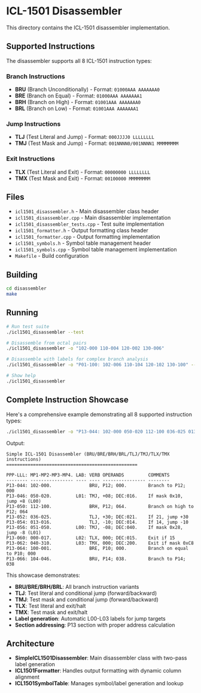 # ICL-1501 Disassembler

This directory contains the ICL-1501 disassembler implementation.

## Supported Instructions

The disassembler supports all 8 ICL-1501 instruction types:

### Branch Instructions
- **BRU** (Branch Unconditionally) - Format: `01000AAA AAAAAAA0`
- **BRE** (Branch on Equal) - Format: `01000AAA AAAAAAA1` 
- **BRH** (Branch on High) - Format: `01001AAA AAAAAAA0`
- **BRL** (Branch on Low) - Format: `01001AAA AAAAAAA1`

### Jump Instructions  
- **TLJ** (Test Literal and Jump) - Format: `000JJJJ0 LLLLLLLL`
- **TMJ** (Test Mask and Jump) - Format: `001NNNN0/001NNNN1 MMMMMMMM`

### Exit Instructions
- **TLX** (Test Literal and Exit) - Format: `00000000 LLLLLLLL` 
- **TMX** (Test Mask and Exit) - Format: `00100000 MMMMMMMM`

## Files

- `icl1501_disassembler.h` - Main disassembler class header
- `icl1501_disassembler.cpp` - Main disassembler implementation
- `icl1501_disassembler_tests.cpp` - Test suite implementation
- `icl1501_formatter.h` - Output formatting class header
- `icl1501_formatter.cpp` - Output formatting implementation
- `icl1501_symbols.h` - Symbol table management header
- `icl1501_symbols.cpp` - Symbol table management implementation
- `Makefile` - Build configuration

## Building

```bash
cd disassembler
make
```

## Running

```bash
# Run test suite
./icl1501_disassembler --test

# Disassemble from octal pairs  
./icl1501_disassembler -o "102-000 110-004 120-002 130-006"

# Disassemble with labels for complex branch analysis
./icl1501_disassembler -o "P01-100: 102-006 110-104 120-102 130-100" --labels

# Show help
./icl1501_disassembler
```

## Complete Instruction Showcase

Here's a comprehensive example demonstrating all 8 supported instruction types:

```bash
./icl1501_disassembler -o "P13-044: 102-000 050-020 112-100 036-025 013-016 051-050 000-017 040-310 100-001 104-046" --labels
```

Output:
```
Simple ICL-1501 Disassembler (BRU/BRE/BRH/BRL/TLJ/TMJ/TLX/TMX instructions)
=================================================

PPP-LLL: MP1-MP2-MP3-MP4. LAB: VERB OPERANDS         COMMENTS
-------- ---------------- ---- ---- ---------------- --------
P13-044: 102-000.              BRU, P12; 000.        Branch to P12; 000
P13-046: 050-020.         L01: TMJ, +08; DEC:016.    If mask 0x10, jump +8 (L00)
P13-050: 112-100.              BRH, P12; 064.        Branch on high to P12; 064
P13-052: 036-025.              TLJ, +30; DEC:021.    If 21, jump +30
P13-054: 013-016.              TLJ, -10; DEC:014.    If 14, jump -10
P13-056: 051-050.         L00: TMJ, -08; DEC:040.    If mask 0x28, jump -8 (L01)
P13-060: 000-017.         L02: TLX, 000; DEC:015.    Exit if 15
P13-062: 040-310.         L03: TMX, 000; DEC:200.    Exit if mask 0xC8
P13-064: 100-001.              BRE, P10; 000.        Branch on equal to P10; 000
P13-066: 104-046.              BRU, P14; 038.        Branch to P14; 038
```

This showcase demonstrates:
- **BRU/BRE/BRH/BRL**: All branch instruction variants
- **TLJ**: Test literal and conditional jump (forward/backward)  
- **TMJ**: Test mask and conditional jump (forward/backward)
- **TLX**: Test literal and exit/halt
- **TMX**: Test mask and exit/halt
- **Label generation**: Automatic L00-L03 labels for jump targets
- **Section addressing**: P13 section with proper address calculation

## Architecture

- **SimpleICL1501Disassembler**: Main disassembler class with two-pass label generation
- **ICL1501Formatter**: Handles output formatting with dynamic column alignment
- **ICL1501SymbolTable**: Manages symbol/label generation and lookup
